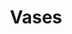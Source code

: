 ---
layout: gallery
title: Vases
description: I love vases
image: assets/images/lise_vase.jpg
show_tile: true
images:
  - path: assets/images/dessin.jpg
    title: Quel dessin
  - path: assets/images/lise_vase.jpg
    title: Un vase en devenir
  - path: assets/images/dessin.jpg
    title: Quel dessin
  - path: assets/images/lise_vase.jpg
    title: Un vase en devenir
---